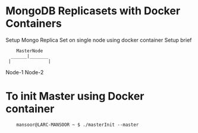 # MongoDB Replicasets with Docker Containers 
Setup Mongo Replica Set on single node using docker container 
Setup brief 


        MasterNode
      ______|_______
     |              |
   Node-1         Node-2
   
   # To init Master using Docker container 
        mansoor@LARC-MANSOOR ~ $ ./masterInit --master
